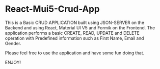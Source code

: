 # React-Mui5-Crud-App

This is a Basic CRUD APPLICATION built using JSON-SERVER on the Backend and using React, Material UI V5 and Formik on the Frontend. The application performs a basic CREATE, READ, UPDATE and DELETE operation with Predefined information such as First Name, Email and Gender.

Please feel free to use the application and have some fun doing that.

ENJOY!
